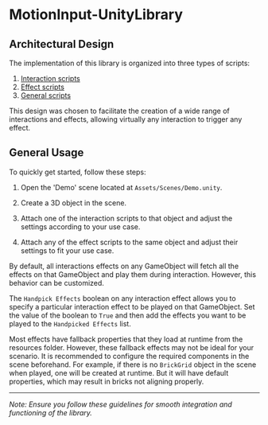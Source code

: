 # MotionInput-UnityLibrary


## Architectural Design

The implementation of this library is organized into three types of scripts:

1. [Interaction scripts](./InteractionScriptsReadme.md)
2. [Effect scripts](./EffectScriptsReadme.md)
3. [General scripts](./GeneralScriptsReadme.md)

This design was chosen to facilitate the creation of a wide range of interactions and effects, allowing virtually any interaction to trigger any effect.

## General Usage

To quickly get started, follow these steps:

1. Open the 'Demo' scene located at `Assets/Scenes/Demo.unity`.

2. Create a 3D object in the scene.

3. Attach one of the interaction scripts to that object and adjust the settings according to your use case.

4. Attach any of the effect scripts to the same object and adjust their settings to fit your use case.

By default, all interactions effects on any GameObject will fetch all the effects on that GameObject and play them during interaction. However, this behavior can be customized.

The `Handpick Effects` boolean on any interaction effect allows you to specify a particular interaction effect to be played on that GameObject. Set the value of the boolean to `True` and then add the effects you want to be played to the `Handpicked Effects` list.

Most effects have fallback properties that they load at runtime from the resources folder. However, these fallback effects may not be ideal for your scenario. It is recommended to configure the required components in the scene beforehand. For example, if there is no `BrickGrid` object in the scene when played, one will be created at runtime. But it will have default properties, which may result in bricks not aligning properly.

---
*Note: Ensure you follow these guidelines for smooth integration and functioning of the library.*
